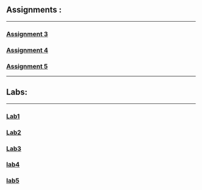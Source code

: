## Assignments : 
--- 
### [Assignment 3](https://github.com/Subash1000/wt-lab-assignment/tree/main/Assignments/Assignment%203)
### [Assignment 4 ](https://github.com/Subash1000/wt-lab-assignment/tree/main/Assignments/Assignment%204)
### [Assignment 5](https://github.com/Subash1000/wt-lab-assignment/tree/main/Assignments/Assignment%205)

*** 
## Labs:
---
### [Lab1](https://github.com/Subash1000/wt-lab-assignment/tree/main/Lab/lab1)
### [Lab2](https://github.com/Subash1000/wt-lab-assignment/tree/main/Lab/Lab2)
### [Lab3](https://github.com/Subash1000/wt-lab-assignment/tree/main/Lab/Lab3)
### [lab4](https://github.com/Subash1000/wt-lab-assignment/tree/main/Lab/lab4)
### [lab5](https://github.com/Subash1000/wt-lab-assignment/tree/main/Lab/lab5)
